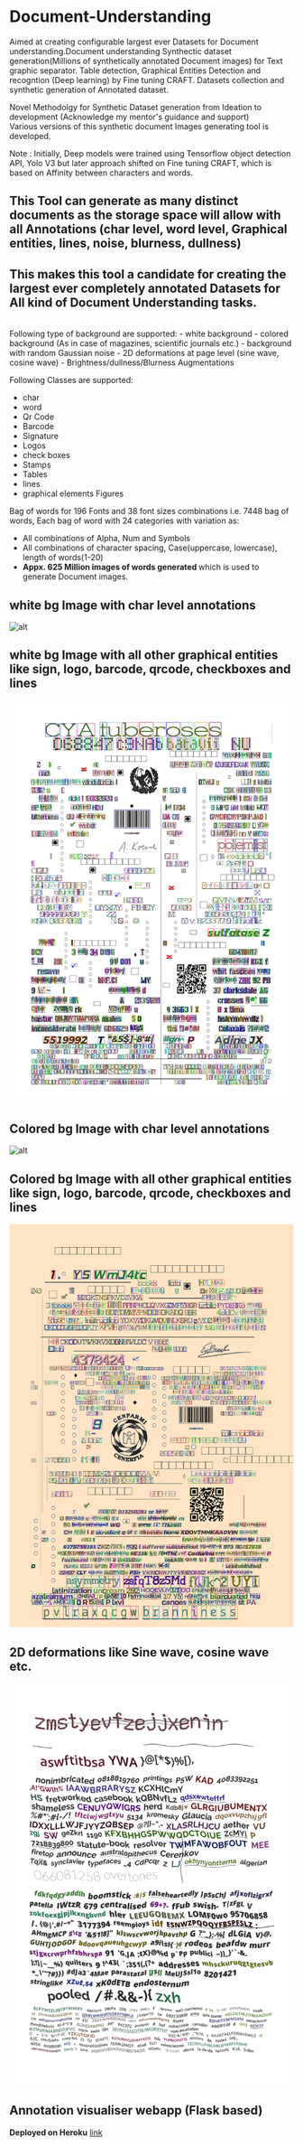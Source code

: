 # Document-Understanding
Aimed at creating configurable largest ever Datasets for Document understanding.Document understanding Synthectic dataset generation(Millions of synthetically annotated Document images) for Text graphic separator.
Table detection, Graphical Entities Detection and recogntion (Deep learning) by Fine tuning CRAFT.
Datasets collection and synthetic generation of Annotated dataset. <br/>

Novel Methodolgy for Synthetic Dataset generation from Ideation to development (Acknowledge my mentor's guidance and support) <br/>
Various versions of this synthetic document Images generating tool is developed. <br/>

Note : Initially, Deep models were trained using Tensorflow object detection API, Yolo V3 but later approach shifted on Fine tuning CRAFT, which is based on Affinity between characters and words.

## This Tool can generate as many distinct documents as the storage space will allow with all Annotations (char level, word level, Graphical entities, lines, noise, blurness, dullness)

## This makes this tool a candidate for creating the largest ever completely annotated Datasets for All kind of Document Understanding tasks.

<br/>
Following type of background are supported:
 - white background
 - colored background (As in case of magazines, scientific journals etc.)
 - background with random Gaussian noise
 - 2D deformations at page level (sine wave, cosine wave)
 - Brightness/dullness/Blurness Augmentations
 
Following Classes are supported:
- char
- word
- Qr Code
- Barcode
- Signature
- Logos
- check boxes
- Stamps
- Tables
- lines
- graphical elements
Figures

Bag of words for 196 Fonts and 38 font sizes combinations i.e. 7448 bag of words, Each bag of word with 24 categories with variation as:
- All combinations of Alpha, Num and Symbols
- All combinations of character spacing, Case(uppercase, lowercase), length of words(1-20) 
- <b> Appx. 625 Million images of words generated </b> which is used to generate Document images.

## white bg Image with char level annotations
![alt](resources/12424_10_char_ann.png)
## white bg Image with all other graphical entities like sign, logo, barcode, qrcode, checkboxes and lines
 ![alt](resources/74081_1_dense_white_bg_char_ann.png)
## Colored bg Image with char level annotations
![alt](resources/16465_100_dull_char_ann.png)
## Colored bg Image with all other graphical entities like sign, logo, barcode, qrcode, checkboxes and lines
 ![alt](resources/74067_1_color_bg_char_ann.png)
## 2D deformations like Sine wave, cosine wave etc.
 ![alt](resources/test.png)
## Annotation visualiser webapp (Flask based)
<b>Deployed on Heroku</b> [link](https://annotation-visualiser-app.herokuapp.com/)
